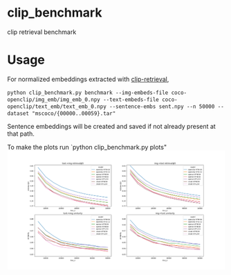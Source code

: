 # clip_benchmark
clip retrieval benchmark

# Usage
For normalized embeddings extracted with [clip-retrieval](https://github.com/rom1504/clip-retrieval),
```
python clip_benchmark.py benchmark --img-embeds-file coco-openclip/img_emb/img_emb_0.npy --text-embeds-file coco-openclip/text_emb/text_emb_0.npy --sentence-embs sent.npy --n 50000 --dataset "mscoco/{00000..00059}.tar"
```

Sentence embeddings will be created and saved if not already present at that path.

To make the plots run `python clip_benchmark.py plots"
![plots showing openclip vit-16 beating all other models](plot.png)
